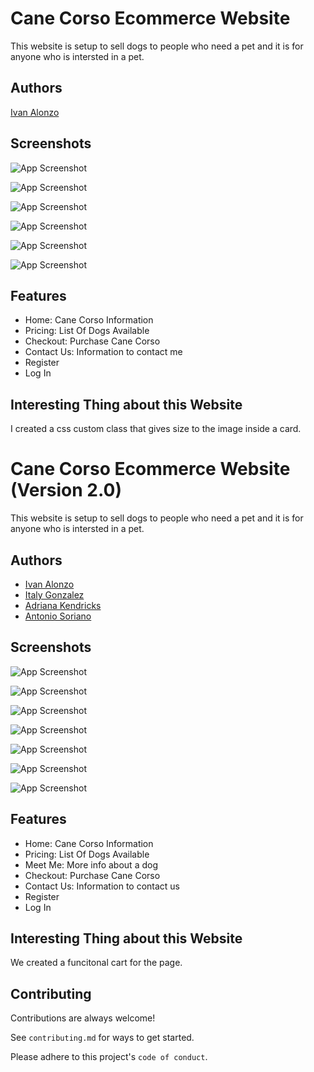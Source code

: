 
# Cane Corso Ecommerce Website

This website is setup to sell dogs to people who need a pet and it is for anyone who is intersted in a pet.


## Authors

[Ivan Alonzo](https://github.com/Ialonzo8)


## Screenshots

![App Screenshot](/images/readme/homepage.PNG)

![App Screenshot](/images/readme/Pricing.PNG)

![App Screenshot](/images/readme/Checkout.PNG)

![App Screenshot](/images/readme/Login.PNG)

![App Screenshot](/images/readme/Register.PNG)

![App Screenshot](/images/readme/Contact.PNG)


## Features

- Home: Cane Corso Information
- Pricing: List Of Dogs Available
- Checkout: Purchase Cane Corso
- Contact Us: Information to contact me
- Register
- Log In


## Interesting Thing about this Website
I created a css custom class that gives size to the image inside a card.

# Cane Corso Ecommerce Website (Version 2.0)

This website is setup to sell dogs to people who need a pet and it is for anyone who is intersted in a pet.


## Authors

- [Ivan Alonzo](https://github.com/Ialonzo8)
- [Italy Gonzalez](https://github.com/Italyyg)
- [Adriana Kendricks](https://github.com/Adrianaak)
- [Antonio Soriano](https://github.com/antoniosorianodev)


## Screenshots

![App Screenshot](/images/readme/homeV2.png)

![App Screenshot](/images/readme/pricingV2.png)

![App Screenshot](/images/readme/meetmeV2.png)

![App Screenshot](/images/readme/checkoutV2.png)

![App Screenshot](/images/readme/loginV2.png)

![App Screenshot](/images/readme/registerV2.png)

![App Screenshot](/images/readme/contactusV2.png)


## Features

- Home: Cane Corso Information
- Pricing: List Of Dogs Available
- Meet Me: More info about a dog
- Checkout: Purchase Cane Corso
- Contact Us: Information to contact us
- Register
- Log In


## Interesting Thing about this Website
We created a funcitonal cart for the page.

## Contributing

Contributions are always welcome!

See `contributing.md` for ways to get started.

Please adhere to this project's `code of conduct`.